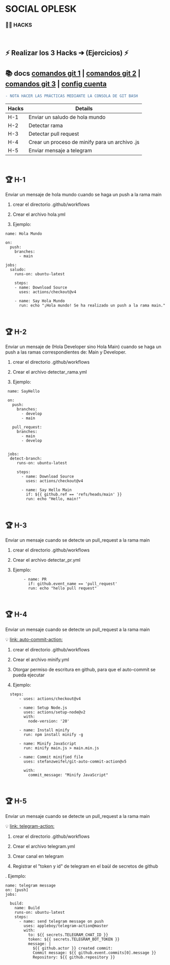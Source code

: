 # SOCIAL OPLESK
### 🏴‍☠️ HACKS 
<br/>

## ⚡️ Realizar los 3 Hacks ➔ (Ejercicios) ⚡️

📚 docs [comandos git 1](https://gist.github.com/dasdo/9ff71c5c0efa037441b6) | [comandos git 2](https://github.com/joshnh/Git-Commands/blob/master/READMEes.md) | [comandos git 3](https://confluence.atlassian.com/bitbucketserver/basic-git-commands-776639767.html) | [config cuenta](https://git-scm.com/book/es/v2/Inicio---Sobre-el-Control-de-Versiones-Configurando-Git-por-primera-vez) 
---


```diff
- NOTA HACER LAS PRÁCTICAS MEDIANTE LA CONSOLA DE GIT BASH  
```
|Hacks | Details | 
|----------|---------|
| H-1      | Enviar un saludo de hola mundo |
| H-2      | Detectar rama |
| H-3      | Detectar pull request |
| H-4      | Crear un proceso de minify para un archivo .js | 
| H-5      | Enviar mensaje a telegram | 

<br/> 


## 🏆 H-1
Enviar un mensaje de hola mundo cuando se haga un push a la rama main

1. crear el directorio .github/workflows

2. Crear el archivo hola.yml

3. Ejemplo:
```
name: Hola Mundo

on:
  push:
    branches:
      - main

jobs:
  saludo:
    runs-on: ubuntu-latest
    
    steps:
    - name: Download Source
      uses: actions/checkout@v4
      
    - name: Say Hola Mundo
      run: echo "¡Hola mundo! Se ha realizado un push a la rama main."
```
<br/>


## 🏆 H-2
Enviar un mensaje de (Hola Developer sino Hola Main) cuando se haga un push a las ramas
correspondientes de: Main y Developer.

1. crear el directorio .github/workflows

2. Crear el archivo detectar_rama.yml

3. Ejemplo:
   
```
 name: SayHello

 on:
   push:
     branches:
       - develop
       - main

   pull_request:
     branches:
       - main
       - develop

       
 jobs:
  detect-branch:
     runs-on: ubuntu-latest

     steps:
       - name: Download Source
         uses: actions/checkout@v4
          
       - name: Say Hello Main
         if: ${{ github.ref == 'refs/heads/main' }}
         run: echo "Hello, main!"
```
<br/>


## 🏆 H-3
Enviar un mensaje cuando se detecte un pull_request a la rama main

1. crear el directorio .github/workflows

2. Crear el archivo detectar_pr.yml

3. Ejemplo:

```
        - name: PR
          if: github.event_name == 'pull_request'
          run: echo "hello pull request"  
```


<br/>


## 🏆 H-4
Enviar un mensaje cuando se detecte un pull_request a la rama main

💡 [link: auto-commit-action:](https://github.com/stefanzweifel/git-auto-commit-action)

1. crear el directorio .github/workflows

2. Crear el archivo minify.yml

3. Otorgar permiso de escritura en github, para que el auto-commit se pueda ejecutar

4. Ejemplo:

```
  steps:
      - uses: actions/checkout@v4

      - name: Setup Node.js
        uses: actions/setup-node@v2
        with:
          node-version: '20'  

      - name: Install minify
        run: npm install minify -g

      - name: Minify JavaScript
        run: minify main.js > main.min.js

      - name: Commit minified file
        uses: stefanzweifel/git-auto-commit-action@v5
        
        with:
          commit_message: "Minify JavaScript"
```
<br/>


## 🏆 H-5
Enviar un mensaje cuando se detecte un pull_request a la rama main

💡 [link: telegram-action:](https://github.com/appleboy/telegram-action)

1. crear el directorio .github/workflows

2. Crear el archivo telegram.yml

3. Crear canal en telegram

4. Registrar el "token y id" de telegram en el baùl de secretos de github
   
. Ejemplo:

```
name: telegram message
on: [push]
jobs:

  build:
    name: Build
    runs-on: ubuntu-latest
    steps:
      - name: send telegram message on push
        uses: appleboy/telegram-action@master
        with:
          to: ${{ secrets.TELEGRAM_CHAT_ID }}
          token: ${{ secrets.TELEGRAM_BOT_TOKEN }}
          message: |
            ${{ github.actor }} created commit:
            Commit message: ${{ github.event.commits[0].message }}
            Repository: ${{ github.repository }}
```
